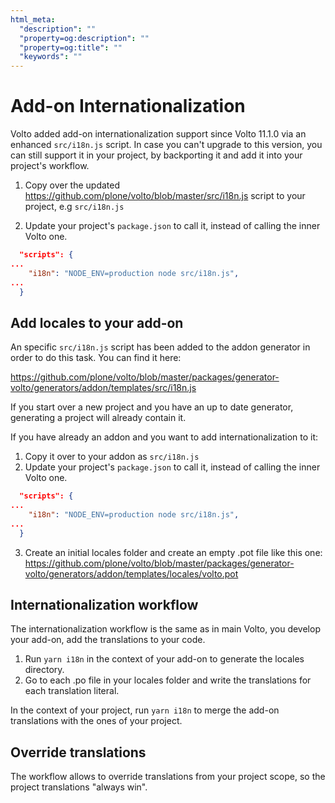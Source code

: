 ```yaml
---
html_meta:
  "description": ""
  "property=og:description": ""
  "property=og:title": ""
  "keywords": ""
---
```


# Add-on Internationalization

Volto added add-on internationalization support since Volto 11.1.0 via an enhanced `src/i18n.js` script.
In case you can't upgrade to this version, you can still support it in your project, by backporting
it and add it into your project's workflow.

1. Copy over the updated https://github.com/plone/volto/blob/master/src/i18n.js script to your project, e.g `src/i18n.js`

2. Update your project's `package.json` to call it, instead of calling the inner Volto one.

```json
  "scripts": {
...
    "i18n": "NODE_ENV=production node src/i18n.js",
...
  }
```

## Add locales to your add-on

An specific `src/i18n.js` script has been added to the addon generator in order to do this task.
You can find it here:

https://github.com/plone/volto/blob/master/packages/generator-volto/generators/addon/templates/src/i18n.js

If you start over a new project and you have an up to date generator, generating a project will already
contain it.

If you have already an addon and you want to add internationalization to it:

1. Copy it over to your addon as `src/i18n.js`
2. Update your project's `package.json` to call it, instead of calling the inner Volto one.

```json
  "scripts": {
...
    "i18n": "NODE_ENV=production node src/i18n.js",
...
  }
```

3. Create an initial locales folder and create an empty .pot file like this one:
https://github.com/plone/volto/blob/master/packages/generator-volto/generators/addon/templates/locales/volto.pot


## Internationalization workflow

The internationalization workflow is the same as in main Volto, you develop your add-on, add the
translations to your code.

1. Run `yarn i18n` in the context of your add-on to generate the locales directory.
2. Go to each .po file in your locales folder and write the translations for each translation literal.

In the context of your project, run `yarn i18n` to merge the add-on translations with the ones
of your project.

## Override translations

The workflow allows to override translations from your project scope, so the project translations
"always win".
